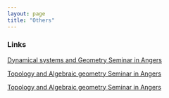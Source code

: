 ```yaml
---
layout: page
title: "Others"
---
```


<section class="section">
    <h3 class="section-title">Links</h3>
<a href="https://math.univ-angers.fr/seminaires/seminaires-systemes-dynamiques-et-geometrie/" target="_blank" class="text-link">Dynamical systems and Geometry Seminar in Angers</a>

<a href="https://math.univ-angers.fr/seminaires/seminaire-de-geometrie-algebrique/" target="_blank" class="text-link">Topology and Algebraic geometry Seminar in Angers</a>

<a href="https://math.univ-angers.fr/seminaires/seminaire-de-geometrie-algebrique/" target="_blank" class="text-link">Topology and Algebraic geometry Seminar in Angers</a>